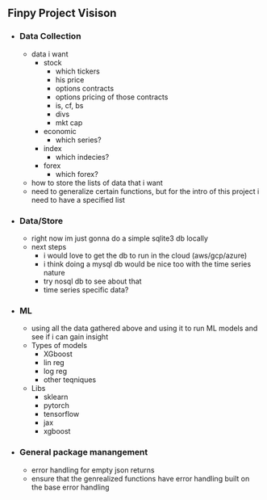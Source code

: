 ## Finpy Project Visison

- ### Data Collection
    - data i want
        - stock
            - which tickers
            - his price
            - options contracts
            - options pricing of those contracts
            - is, cf, bs
            - divs
            - mkt cap
        - economic
            - which series?
        - index
            - which indecies?
        - forex
            - which forex?
    - how to store the lists of data that i want
    - need to generalize certain functions, but for the intro of this project i need to have a specified list 
- ### Data/Store
    - right now im just gonna do a simple sqlite3 db locally
    - next steps
        - i would love to get the db to run in the cloud (aws/gcp/azure)
        - i think doing a mysql db would be nice too with the time series nature
        - try nosql db to see about that
        - time series specific data?

- ### ML
    - using all the data gathered above and using it to run ML models and see if i can gain insight
    - Types of models
       - XGboost
       - lin reg
       - log reg
       - other teqniques
    - Libs
        - sklearn
        - pytorch
        - tensorflow
        - jax
        - xgboost


- ### General package manangement
    - error handling for empty json returns
    - ensure that the genrealized functions have error handling built on the base error handling

